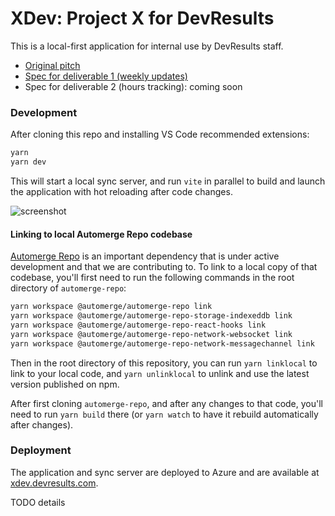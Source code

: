# XDev: Project X for DevResults

This is a local-first application for internal use by DevResults staff.

- [Original pitch](http://github.com/DevResults/DevResults/issues/3518)
- [Spec for deliverable 1 (weekly updates)](http://github.com/DevResults/xdev/blob/spec-sprint-1/spec-sprint-1.md)
- Spec for deliverable 2 (hours tracking): coming soon

### Development

After cloning this repo and installing VS Code recommended extensions:

```bash
yarn
yarn dev
```

This will start a local sync server, and run `vite` in parallel to build and launch the application
with hot reloading after code changes.

![screenshot](img/screenshot-20230211.jpg)

#### Linking to local Automerge Repo codebase

[Automerge Repo](http://github.com/automerge/automerge-repo) is an important dependency that is
under active development and that we are contributing to. To link to a local copy of that codebase,
you'll first need to run the following commands in the root directory of `automerge-repo`:

```bash
yarn workspace @automerge/automerge-repo link
yarn workspace @automerge/automerge-repo-storage-indexeddb link
yarn workspace @automerge/automerge-repo-react-hooks link
yarn workspace @automerge/automerge-repo-network-websocket link
yarn workspace @automerge/automerge-repo-network-messagechannel link
```

Then in the root directory of this repository, you can run `yarn linklocal` to link to your local
code, and `yarn unlinklocal` to unlink and use the latest version published on npm.

After first cloning `automerge-repo`, and after any changes to that code, you'll need to run `yarn
build` there (or `yarn watch` to have it rebuild automatically after changes).

### Deployment

The application and sync server are deployed to Azure and are available at [xdev.devresults.com](https://xdev.devresults.com).

TODO details
